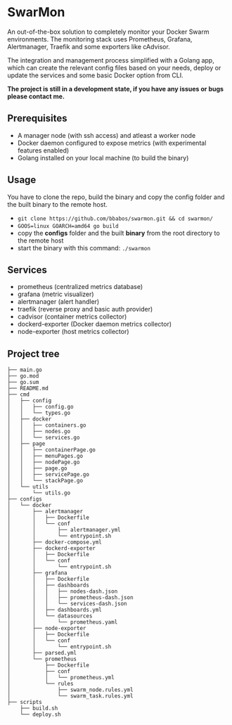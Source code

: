 # SwarMon
An out-of-the-box solution to completely monitor your Docker Swarm environments. The monitoring stack uses Prometheus, Grafana, Alertmanager, Traefik and some exporters like cAdvisor.

The integration and management process simplified with a Golang app, which can create the relevant config files based on your needs, deploy or update the services and some basic Docker option from CLI.

**The project is still in a development state, if you have any issues or bugs please contact me.**

## Prerequisites
- A manager node (with ssh access) and atleast a worker node
- Docker daemon configured to expose metrics (with experimental features enabled)
- Golang installed on your local machine (to build the binary)

## Usage
You have to clone the repo, build the binary and copy the config folder and the built binary to the remote host.
- ```git clone https://github.com/bbabos/swarmon.git && cd swarmon/```
- ```GOOS=linux GOARCH=amd64 go build```
- copy the **configs** folder and the built **binary** from the root directory to the remote host
- start the binary with this command: ```./swarmon```

## Services
- prometheus (centralized metrics database)
- grafana (metric visualizer)
- alertmanager (alert handler)
- traefik (reverse proxy and basic auth provider)
- cadvisor (container metrics collector)
- dockerd-exporter (Docker daemon metrics collector)
- node-exporter (host metrics collector)

## Project tree
```
├── main.go
├── go.mod
├── go.sum
├── README.md
├── cmd
│   ├── config
│   │   ├── config.go
│   │   └── types.go
│   ├── docker
│   │   ├── containers.go
│   │   ├── nodes.go
│   │   └── services.go
│   ├── page
│   │   ├── containerPage.go
│   │   ├── menuPages.go
│   │   ├── nodePage.go
│   │   ├── page.go
│   │   ├── servicePage.go
│   │   └── stackPage.go
│   └── utils
│       └── utils.go
├── configs
│   └── docker
│       ├── alertmanager
│       │   ├── Dockerfile
│       │   └── conf
│       │       ├── alertmanager.yml
│       │       └── entrypoint.sh
│       ├── docker-compose.yml
│       ├── dockerd-exporter
│       │   ├── Dockerfile
│       │   └── conf
│       │       └── entrypoint.sh
│       ├── grafana
│       │   ├── Dockerfile
│       │   ├── dashboards
│       │   │   ├── nodes-dash.json
│       │   │   ├── prometheus-dash.json
│       │   │   └── services-dash.json
│       │   ├── dashboards.yml
│       │   └── datasources
│       │       └── prometheus.yaml
│       ├── node-exporter
│       │   ├── Dockerfile
│       │   └── conf
│       │       └── entrypoint.sh
│       ├── parsed.yml
│       └── prometheus
│           ├── Dockerfile
│           ├── conf
│           │   └── prometheus.yml
│           └── rules
│               ├── swarm_node.rules.yml
│               └── swarm_task.rules.yml
├── scripts
    ├── build.sh
    └── deploy.sh
```
